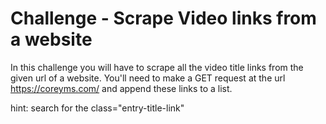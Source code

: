 # Challenge - Scrape Video links from a website
In this challenge you will have to scrape all the video title links from the given url of a website.
You'll need to make a GET request at the url https://coreyms.com/ and append these links to a list.

hint: search for the class="entry-title-link"


